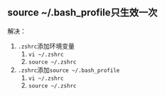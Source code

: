 ## source ~/.bash_profile只生效一次

解决：

1. `.zshrc`添加环境变量
    1. `vi ~/.zshrc`
    2. `source ~/.zshrc`
2. `.zshrc`添加`source ~/.bash_profile`
    1. `vi ~/.zshrc`
    2. `source ~/.zshrc`